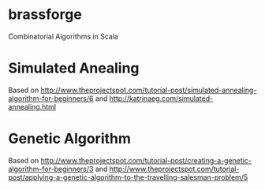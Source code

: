 # brassforge
Combinatorial Algorithms in Scala

# Simulated Anealing

Based on http://www.theprojectspot.com/tutorial-post/simulated-annealing-algorithm-for-beginners/6 and http://katrinaeg.com/simulated-annealing.html


# Genetic Algorithm

Based on http://www.theprojectspot.com/tutorial-post/creating-a-genetic-algorithm-for-beginners/3 and http://www.theprojectspot.com/tutorial-post/applying-a-genetic-algorithm-to-the-travelling-salesman-problem/5